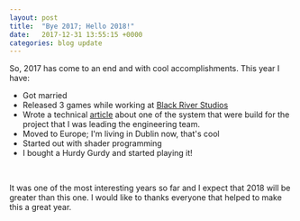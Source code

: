 ```yaml
---
layout: post
title:  "Bye 2017; Hello 2018!"
date:   2017-12-31 13:55:15 +0000
categories: blog update
---
```

<div class = "container">
<article>
  <p>So, 2017 has come to an end and with cool accomplishments. This year I have:</p>
  <ul>
    <li>Got married</li>
    <li>Released 3 games while working at <a href = "https://twitter.com/blackrvrstudios" target = "_blank">Black River Studios</a></li>
    <li>Wrote a technical <a href ="https://www.gamasutra.com/blogs/VictorHasselmann/20171030/308463/How_we_manage_scenes_and_takes_on_Angest_for_GearVR.php" target = "_blank">article</a>
        about one of the system that were build for the project that I was leading the engineering team.</li>
    <li>Moved to Europe; I'm living in Dublin now, that's cool</li>
    <li>Started out with shader programming</li>
    <li>I bought a Hurdy Gurdy and started playing it!</li>
  </ul>
  <br>
  <p>It was one of the most interesting years so far and I expect that 2018 will be greater than this one. I would like to thanks everyone that helped to make this a great year.
  </p>
</article>
</div>
